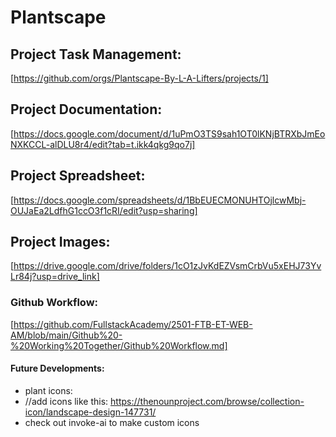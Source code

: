 # Plantscape

## Project Task Management:

[https://github.com/orgs/Plantscape-By-L-A-Lifters/projects/1]

## Project Documentation:

[https://docs.google.com/document/d/1uPmO3TS9sah1OT0lKNjBTRXbJmEoNXKCCL-alDLU8r4/edit?tab=t.ikk4qkg9qo7j]

## Project Spreadsheet:

[https://docs.google.com/spreadsheets/d/1BbEUECMONUHTOjlcwMbj-OUJaEa2LdfhG1ccO3f1cRI/edit?usp=sharing]

## Project Images:

[https://drive.google.com/drive/folders/1cO1zJvKdEZVsmCrbVu5xEHJ73YvLr84j?usp=drive_link]

### Github Workflow:

[https://github.com/FullstackAcademy/2501-FTB-ET-WEB-AM/blob/main/Github%20-%20Working%20Together/Github%20Workflow.md]

#### Future Developments:

- plant icons:
- //add icons like this: https://thenounproject.com/browse/collection-icon/landscape-design-147731/
- check out invoke-ai to make custom icons
